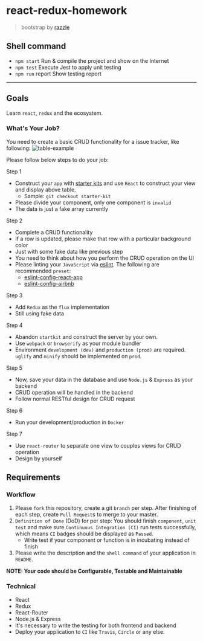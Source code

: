 # react-redux-homework
> bootstrap by [razzle](https://github.com/jaredpalmer/razzle)

## Shell command
* `npm start`		Run & compile the project and show on the Internet
* `npm test` 		Execute Jest to apply unit testing
* `npm run` report	Show testing report


-------------------------------------------------------------

## Goals
Learn `react`, `redux` and the ecosystem.

### What's Your Job?
You need to create a basic CRUD functionality for a issue tracker, like following:
![table-example](http://i.imgur.com/tyecoP9.png)

Please follow below steps to do your job:   

Step 1
  * Construct your `app` with [starter kits](https://reactjs.org/community/starter-kits.html) and use `React` to construct your view and display above table.
    * Sample: `git checkout starter-kit`
  * Please divide your component, only one component is `invalid`
  * The data is just a fake array currently

Step 2
  * Complete a CRUD functionality
  * If a row is updated, please make that row with a particular background color
  * Just with some fake data like previous step
  * You need to think about how you perform the CRUD operation on the UI
  * Please linting your `JavaScript` via [eslint](https://eslint.org/). The following are recommended `preset`:
    * [eslint-config-react-app](https://github.com/facebook/create-react-app/tree/master/packages/eslint-config-react-app)
    * [eslint-config-airbnb](https://github.com/airbnb/javascript/tree/master/packages/eslint-config-airbnb)

Step 3
  * Add `Redux` as the `flux` implementation
  * Still using fake data

Step 4
  * Abandon `startkit` and construct the server by your own.
  * Use `webpack` or `browserify` as your module bundler
  * Environment `development (dev)` and `production (prod)` are required. `uglify` and `minify` should be implemented on `prod`.

Step 5
  * Now, save your data in the database and use `Node.js` & `Express` as your backend
  * CRUD operation will be handled in the backend
  * Follow normal RESTful design for CRUD request

Step 6
  * Run your development/production in `Docker`

Step 7
  * Use `react-router` to separate one view to couples views for CRUD operation
  * Design by yourself

## Requirements

### Workflow
1. Please `fork` this repository, create a git `branch` per step. After finishing of each step, create `Pull Request`s to merge to your master.
2. `Definition of Done` (DoD) for per step: You should finish `component`, `unit test` and make sure `Continuous Integration (CI)` run tests successfully, which means `CI` badges should be displayed as `Passed`.
   * Write test if your component or function is in incubating instead of finish
3. Please write the description and the `shell command` of your application in `README`.

**NOTE: Your code should be Configurable, Testable and Maintainable**

### Technical
* React
* Redux
* React-Router
* Node.js & Express
* It's necessary to write the testing for both frontend and backend
* Deploy your application to `CI` like `Travis`, `Circle` or any else.
